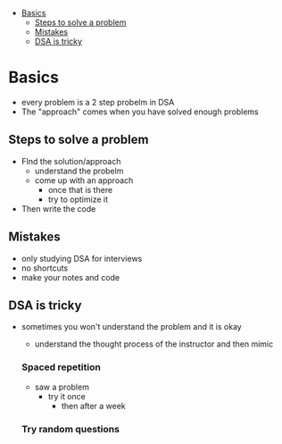 - [Basics](#basics)
  - [Steps to solve a problem](#steps-to-solve-a-problem)
  - [Mistakes](#mistakes)
  - [DSA is tricky](#dsa-is-tricky)

# Basics
- every problem is a 2 step probelm in DSA 
- The "approach" comes when you have solved enough problems
  
## Steps to solve a problem
- FInd the solution/approach
  - understand the probelm
  - come up with an approach
    - once that is there
    - try to optimize it
- Then write the code

## Mistakes
- only studying DSA for interviews
- no shortcuts
- make your notes and code

## DSA is tricky
- sometimes you won't understand the problem and it is okay
    - understand the thought process of the instructor and then mimic
    
    ### Spaced repetition
    - saw a problem
      - try it once
        - then after a week 
    ### Try random questions


